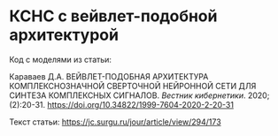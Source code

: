 # КСНС c вейвлет-подобной архитектурой

Код с моделями из статьи:

Караваев Д.А. ВЕЙВЛЕТ-ПОДОБНАЯ АРХИТЕКТУРА КОМПЛЕКСНОЗНАЧНОЙ СВЕРТОЧНОЙ НЕЙРОННОЙ СЕТИ ДЛЯ СИНТЕЗА КОМПЛЕКСНЫХ СИГНАЛОВ. *Вестник кибернетики*. 2020;(2):20-31. https://doi.org/10.34822/1999-7604-2020-2-20-31

Текст статьи:
https://jc.surgu.ru/jour/article/view/294/173

